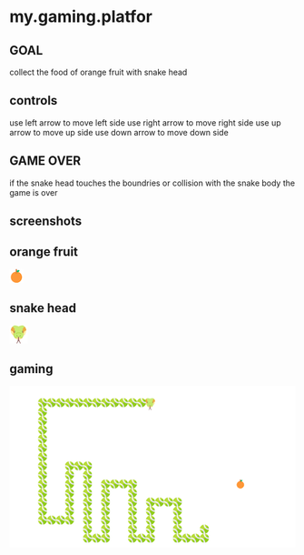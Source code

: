 # my.gaming.platfor
## GOAL
collect the food of orange fruit with snake head

## controls
use left arrow to move left side 
use right arrow to move right side 
use up arrow to move up side 
use down arrow to move down side 

## GAME OVER
if the snake head touches the boundries or collision with the snake body the game is over

## screenshots

## orange fruit
![Title screen](https://github.com/Vidyasagar5566/my.gaming.platform/blob/main/orange-juice.png)

##  snake head

![Title screen](https://github.com/Vidyasagar5566/my.gaming.platform/blob/main/python%20(1).png)

## gaming

![Title screen](https://github.com/Vidyasagar5566/my.gaming.platform/blob/main/Screenshot%20(490).png)
